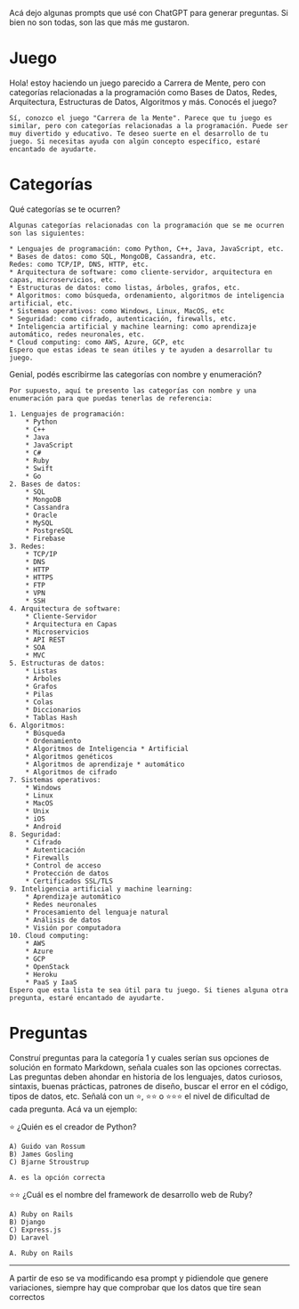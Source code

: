 Acá dejo algunas prompts que usé con ChatGPT para generar preguntas. Si bien no son todas, son las que más me gustaron.

# Juego

Hola! estoy haciendo un juego parecido a Carrera de Mente, pero con categorías relacionadas a la programación como Bases de Datos, Redes, Arquitectura, Estructuras de Datos, Algoritmos y más. Conocés el juego?

    Sí, conozco el juego "Carrera de la Mente". Parece que tu juego es similar, pero con categorías relacionadas a la programación. Puede ser muy divertido y educativo. Te deseo suerte en el desarrollo de tu juego. Si necesitas ayuda con algún concepto específico, estaré encantado de ayudarte.

# Categorías

Qué categorías se te ocurren?

    Algunas categorías relacionadas con la programación que se me ocurren son las siguientes:

    * Lenguajes de programación: como Python, C++, Java, JavaScript, etc.
    * Bases de datos: como SQL, MongoDB, Cassandra, etc.
    Redes: como TCP/IP, DNS, HTTP, etc.
    * Arquitectura de software: como cliente-servidor, arquitectura en capas, microservicios, etc.
    * Estructuras de datos: como listas, árboles, grafos, etc.
    * Algoritmos: como búsqueda, ordenamiento, algoritmos de inteligencia artificial, etc.
    * Sistemas operativos: como Windows, Linux, MacOS, etc
    * Seguridad: como cifrado, autenticación, firewalls, etc.
    * Inteligencia artificial y machine learning: como aprendizaje automático, redes neuronales, etc.
    * Cloud computing: como AWS, Azure, GCP, etc
    Espero que estas ideas te sean útiles y te ayuden a desarrollar tu juego.

Genial, podés escribirme las categorías con nombre y enumeración?

    Por supuesto, aquí te presento las categorías con nombre y una enumeración para que puedas tenerlas de referencia:

    1. Lenguajes de programación:
        * Python
        * C++
        * Java
        * JavaScript
        * C#
        * Ruby
        * Swift
        * Go
    2. Bases de datos:
        * SQL
        * MongoDB
        * Cassandra
        * Oracle
        * MySQL
        * PostgreSQL
        * Firebase
    3. Redes:
        * TCP/IP
        * DNS
        * HTTP
        * HTTPS
        * FTP
        * VPN
        * SSH
    4. Arquitectura de software:
        * Cliente-Servidor
        * Arquitectura en Capas
        * Microservicios
        * API REST
        * SOA
        * MVC
    5. Estructuras de datos:
        * Listas
        * Árboles
        * Grafos
        * Pilas
        * Colas
        * Diccionarios
        * Tablas Hash
    6. Algoritmos:
        * Búsqueda
        * Ordenamiento
        * Algoritmos de Inteligencia * Artificial
        * Algoritmos genéticos
        * Algoritmos de aprendizaje * automático
        * Algoritmos de cifrado
    7. Sistemas operativos:
        * Windows
        * Linux
        * MacOS
        * Unix
        * iOS
        * Android
    8. Seguridad:
        * Cifrado
        * Autenticación
        * Firewalls
        * Control de acceso
        * Protección de datos
        * Certificados SSL/TLS
    9. Inteligencia artificial y machine learning:
        * Aprendizaje automático
        * Redes neuronales
        * Procesamiento del lenguaje natural
        * Análisis de datos
        * Visión por computadora
    10. Cloud computing:
        * AWS
        * Azure
        * GCP
        * OpenStack
        * Heroku
        * PaaS y IaaS
    Espero que esta lista te sea útil para tu juego. Si tienes alguna otra pregunta, estaré encantado de ayudarte.

# Preguntas

Construí preguntas para la categoría 1 y cuales serían sus opciones de solución en formato Markdown, señala cuales son las opciones correctas. Las preguntas deben ahondar en historia de los lenguajes, datos curiosos, sintaxis, buenas prácticas, patrones de diseño, buscar el error en el código, tipos de datos, etc. Señalá con un ⭐, ⭐⭐ o ⭐⭐⭐ el nivel de dificultad de cada pregunta. Acá va un ejemplo:

⭐ ¿Quién es el creador de Python?

    A) Guido van Rossum 
    B) James Gosling
    C) Bjarne Stroustrup

    A. es la opción correcta
⭐⭐ ¿Cuál es el nombre del framework de desarrollo web de Ruby?

    A) Ruby on Rails
    B) Django
    C) Express.js
    D) Laravel

    A. Ruby on Rails

-------

A partir de eso se va modificando esa prompt y pidiendole que genere variaciones, siempre hay que comprobar que los datos que tire sean correctos